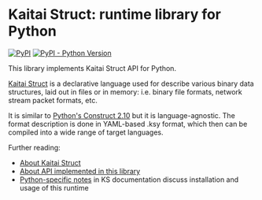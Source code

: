 # Kaitai Struct: runtime library for Python

[![PyPI](https://img.shields.io/pypi/v/kaitaistruct)](https://pypi.org/project/kaitaistruct/)
[![PyPI - Python Version](https://img.shields.io/pypi/pyversions/kaitaistruct)](https://pypi.org/project/kaitaistruct/#:~:text=Programming%20Language)

This library implements Kaitai Struct API for Python.

[Kaitai Struct](https://kaitai.io/) is a declarative language used for
describe various binary data structures, laid out in files or in memory:
i.e. binary file formats, network stream packet formats, etc.

It is similar to [Python's Construct 2.10](https://construct.readthedocs.io/en/latest/)
but it is language-agnostic. The format description is done in YAML-based .ksy
format, which then can be compiled into a wide range of target languages.

Further reading:

* [About Kaitai Struct](https://kaitai.io/)
* [About API implemented in this library](https://doc.kaitai.io/stream_api.html)
* [Python-specific notes](https://doc.kaitai.io/lang_python.html) in KS
  documentation discuss installation and usage of this runtime
